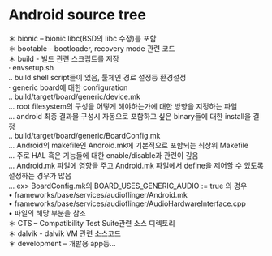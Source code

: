 
Android source tree
=====
＊ bionic – bionic libc(BSD의 libc 수정)를 포함  
＊ bootable - bootloader, recovery mode 관련 코드  
＊ build - 빌드 관련 스크립트를 저장  
· envsetup.sh  
‥ build shell script들이 있음, 툴체인 경로 설정등 환경설정  
· generic board에 대한 configuration  
‥ build/target/board/generic/device.mk  
… root filesystem의 구성을 어떻게 해야하는가에 대한 방향을 지정하는 파일  
… android 최종 결과물 구성시 자동으로 포함하고 싶은 binary들에 대한 install을 결정  
‥ build/target/board/generic/BoardConfig.mk  
… Android의 makefile인 Android.mk에 기본적으로 포함되는 최상위 Makefile  
… 주로 HAL 혹은 기능들에 대한 enable/disable과 관련이 깊음  
… Android.mk 파일에 영향을 주고 Android.mk 파일에서 define을 제어할 수 있도록 설정하는 경우가 많음  
… ex> BoardConfig.mk의 BOARD_USES_GENERIC_AUDIO := true 의 경우  
• frameworks/base/services/audioflinger/Android.mk  
• frameworks/base/services/audioflinger/AudioHardwareInterface.cpp  
• 파일의 해당 부분을 참조  
＊ CTS – Compatibility Test Suite관련 소스 디렉토리  
＊ dalvik - dalvik VM 관련 소스코드  
＊ development – 개발용 app등…  

